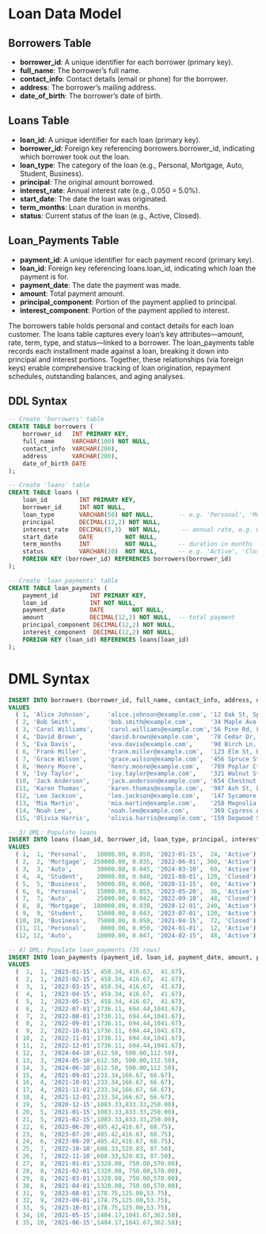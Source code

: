 # Loan Data Model
## Borrowers Table
* **borrower_id**: A unique identifier for each borrower (primary key).
* **full_name**: The borrower’s full name.
* **contact_info**: Contact details (email or phone) for the borrower.
* **address**: The borrower’s mailing address.
* **date_of_birth**: The borrower’s date of birth.
## Loans Table
* **loan_id**: A unique identifier for each loan (primary key).
* **borrower_id**: Foreign key referencing borrowers.borrower_id, indicating which borrower took out the loan.
* **loan_type**: The category of the loan (e.g., Personal, Mortgage, Auto, Student, Business).
* **principal**: The original amount borrowed.
* **interest_rate**: Annual interest rate (e.g., 0.050 = 5.0%).
* **start_date**: The date the loan was originated.
* **term_months**: Loan duration in months.
* **status**: Current status of the loan (e.g., Active, Closed).
## Loan_Payments Table
* **payment_id**: A unique identifier for each payment record (primary key).
* **loan_id**: Foreign key referencing loans.loan_id, indicating which loan the payment is for.
* **payment_date**: The date the payment was made.
* **amount**: Total payment amount.
* **principal_component**: Portion of the payment applied to principal.
* **interest_component**: Portion of the payment applied to interest.

The borrowers table holds personal and contact details for each loan customer. The loans table captures every loan’s key attributes—amount, rate, term, type, and status—linked to a borrower. The loan_payments table records each installment made against a loan, breaking it down into principal and interest portions. Together, these relationships (via foreign keys) enable comprehensive tracking of loan origination, repayment schedules, outstanding balances, and aging analyses.

## DDL Syntax
```sql
-- Create 'borrowers' table
CREATE TABLE borrowers (
    borrower_id   INT PRIMARY KEY,
    full_name     VARCHAR(100) NOT NULL,
    contact_info  VARCHAR(200),
    address       VARCHAR(200),
    date_of_birth DATE
);

-- Create 'loans' table
CREATE TABLE loans (
    loan_id         INT PRIMARY KEY,
    borrower_id     INT NOT NULL,
    loan_type       VARCHAR(50) NOT NULL,       -- e.g. 'Personal', 'Mortgage', 'Auto', 'Student', 'Business'
    principal       DECIMAL(12,2) NOT NULL,
    interest_rate   DECIMAL(5,3)  NOT NULL,      -- annual rate, e.g. 0.050 = 5.0%
    start_date      DATE         NOT NULL,
    term_months     INT          NOT NULL,      -- duration in months
    status          VARCHAR(20)  NOT NULL,      -- e.g. 'Active', 'Closed'
    FOREIGN KEY (borrower_id) REFERENCES borrowers(borrower_id)
);

-- Create 'loan_payments' table
CREATE TABLE loan_payments (
    payment_id         INT PRIMARY KEY,
    loan_id            INT NOT NULL,
    payment_date       DATE        NOT NULL,
    amount             DECIMAL(12,2) NOT NULL,  -- total payment
    principal_component DECIMAL(12,2) NOT NULL,
    interest_component  DECIMAL(12,2) NOT NULL,
    FOREIGN KEY (loan_id) REFERENCES loans(loan_id)
);
```

# DML Syntax
```sql
INSERT INTO borrowers (borrower_id, full_name, contact_info, address, date_of_birth)
VALUES
  ( 1, 'Alice Johnson',     'alice.johnson@example.com', '12 Oak St, Springfield', '1985-04-12'),
  ( 2, 'Bob Smith',         'bob.smith@example.com',     '34 Maple Ave, Centerville','1978-11-30'),
  ( 3, 'Carol Williams',    'carol.williams@example.com','56 Pine Rd, Lakeview',     '1992-06-15'),
  ( 4, 'David Brown',       'david.brown@example.com',   '78 Cedar Dr, Rivertown',   '1980-02-20'),
  ( 5, 'Eva Davis',         'eva.davis@example.com',     '90 Birch Ln, Hillcrest',   '1990-09-05'),
  ( 6, 'Frank Miller',      'frank.miller@example.com',  '123 Elm St, Brookside',    '1975-12-10'),
  ( 7, 'Grace Wilson',      'grace.wilson@example.com',  '456 Spruce St, Valleyview','1988-07-25'),
  ( 8, 'Henry Moore',       'henry.moore@example.com',   '789 Poplar Ct, Meadowfield','1982-01-18'),
  ( 9, 'Ivy Taylor',        'ivy.taylor@example.com',    '321 Walnut St, Forestville','1995-03-22'),
  (10, 'Jack Anderson',     'jack.anderson@example.com', '654 Chestnut St, Brookdale','1979-10-08'),
  (11, 'Karen Thomas',      'karen.thomas@example.com',  '987 Ash St, Lakeshore',     '1993-05-02'),
  (12, 'Leo Jackson',       'leo.jackson@example.com',   '147 Sycamore Rd, Ridgewood','1987-08-30'),
  (13, 'Mia Martin',        'mia.martin@example.com',    '258 Magnolia Ln, Crestview','1991-12-12'),
  (14, 'Noah Lee',          'noah.lee@example.com',      '369 Cypress Ave, Pinecrest','1984-06-07'),
  (15, 'Olivia Harris',     'olivia.harris@example.com', '159 Dogwood St, Brookhaven','1996-11-11');

-- 3) DML: Populate loans
INSERT INTO loans (loan_id, borrower_id, loan_type, principal, interest_rate, start_date, term_months, status)
VALUES
  ( 1,  1, 'Personal',   10000.00, 0.050, '2023-01-15',  24, 'Active'),
  ( 2,  2, 'Mortgage',  250000.00, 0.035, '2022-06-01', 360, 'Active'),
  ( 3,  3, 'Auto',       30000.00, 0.045, '2024-03-10',  60, 'Active'),
  ( 4,  4, 'Student',    20000.00, 0.040, '2021-08-01', 120, 'Closed'),
  ( 5,  5, 'Business',   50000.00, 0.060, '2020-11-15',  60, 'Active'),
  ( 6,  6, 'Personal',   15000.00, 0.055, '2023-05-20',  36, 'Active'),
  ( 7,  7, 'Auto',       25000.00, 0.042, '2022-09-10',  48, 'Closed'),
  ( 8,  8, 'Mortgage',  180000.00, 0.038, '2020-12-01', 240, 'Active'),
  ( 9,  9, 'Student',    15000.00, 0.043, '2023-07-01', 120, 'Active'),
  (10, 10, 'Business',   75000.00, 0.058, '2021-04-15',  72, 'Closed'),
  (11, 11, 'Personal',    8000.00, 0.050, '2024-01-01',  12, 'Active'),
  (12, 12, 'Auto',       18000.00, 0.047, '2024-02-15',  48, 'Active');

-- 4) DML: Populate loan_payments (35 rows)
INSERT INTO loan_payments (payment_id, loan_id, payment_date, amount, principal_component, interest_component)
VALUES
  (  1,  1, '2023-01-15', 458.34, 416.67,  41.67),
  (  2,  1, '2023-02-15', 458.34, 416.67,  41.67),
  (  3,  1, '2023-03-15', 458.34, 416.67,  41.67),
  (  4,  1, '2023-04-15', 458.34, 416.67,  41.67),
  (  5,  1, '2023-05-15', 458.34, 416.67,  41.67),
  (  6,  2, '2022-07-01',1736.11, 694.44,1041.67),
  (  7,  2, '2022-08-01',1736.11, 694.44,1041.67),
  (  8,  2, '2022-09-01',1736.11, 694.44,1041.67),
  (  9,  2, '2022-10-01',1736.11, 694.44,1041.67),
  ( 10,  2, '2022-11-01',1736.11, 694.44,1041.67),
  ( 11,  2, '2022-12-01',1736.11, 694.44,1041.67),
  ( 12,  3, '2024-04-10',612.50, 500.00,112.50),
  ( 13,  3, '2024-05-10',612.50, 500.00,112.50),
  ( 14,  3, '2024-06-10',612.50, 500.00,112.50),
  ( 15,  4, '2021-09-01',233.34,166.67, 66.67),
  ( 16,  4, '2021-10-01',233.34,166.67, 66.67),
  ( 17,  4, '2021-11-01',233.34,166.67, 66.67),
  ( 18,  4, '2021-12-01',233.34,166.67, 66.67),
  ( 19,  5, '2020-12-15',1083.33,833.33,250.00),
  ( 20,  5, '2021-01-15',1083.33,833.33,250.00),
  ( 21,  5, '2021-02-15',1083.33,833.33,250.00),
  ( 22,  6, '2023-06-20',485.42,416.67, 68.75),
  ( 23,  6, '2023-07-20',485.42,416.67, 68.75),
  ( 24,  6, '2023-08-20',485.42,416.67, 68.75),
  ( 25,  7, '2022-10-10',608.33,520.83, 87.50),
  ( 26,  7, '2022-11-10',608.33,520.83, 87.50),
  ( 27,  8, '2021-01-01',1320.00, 750.00,570.00),
  ( 28,  8, '2021-02-01',1320.00, 750.00,570.00),
  ( 29,  8, '2021-03-01',1320.00, 750.00,570.00),
  ( 30,  8, '2021-04-01',1320.00, 750.00,570.00),
  ( 31,  9, '2023-08-01',178.75,125.00,53.75),
  ( 32,  9, '2023-09-01',178.75,125.00,53.75),
  ( 33,  9, '2023-10-01',178.75,125.00,53.75),
  ( 34, 10, '2021-05-15',1404.17,1041.67,362.50),
  ( 35, 10, '2021-06-15',1404.17,1041.67,362.50);
  ```
